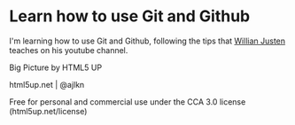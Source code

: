 # Learn how to use Git and Github

I'm learning how to use Git and Github, following the tips that [Willian Justen](https://www.youtube.com/playlist?list=PLlAbYrWSYTiNqugqFFWWsgONJsmc3eMpg) teaches on his youtube channel.

Big Picture by HTML5 UP

html5up.net | @ajlkn

Free for personal and commercial use under the CCA 3.0 license (html5up.net/license)
